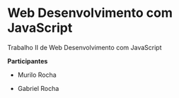 # Web Desenvolvimento com JavaScript
Trabalho II de Web Desenvolvimento com JavaScript


__Participantes__

- Murilo Rocha

- Gabriel Rocha

